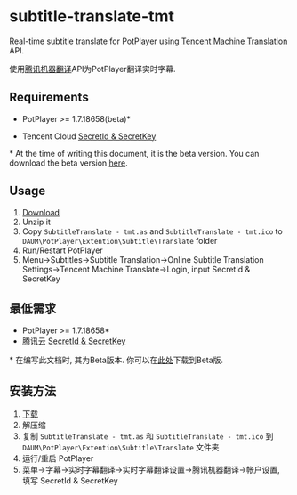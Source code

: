 # subtitle-translate-tmt

Real-time subtitle translate for PotPlayer using [Tencent Machine Translation](https://cloud.tencent.com/product/tmt) API.

使用[腾讯机器翻译](https://cloud.tencent.com/product/tmt)API为PotPlayer翻译实时字幕.

## Requirements

* PotPlayer >= 1.7.18658(beta)\*

* Tencent Cloud [SecretId & SecretKey](https://console.cloud.tencent.com/cam/capi)

\* At the time of writing this document, it is the beta version. You can download the beta version [here](http://t1.daumcdn.net/potplayer/beta/PotPlayerSetup.exe).

## Usage

1. [Download](https://github.com/BlackGlory/subtitle-translate-tmt/archive/master.zip)
2. Unzip it
3. Copy `SubtitleTranslate - tmt.as` and `SubtitleTranslate - tmt.ico` to `DAUM\PotPlayer\Extention\Subtitle\Translate` folder
4. Run/Restart PotPlayer
5. Menu->Subtitles->Subtitle Translation->Online Subtitle Translation Settings->Tencent Machine Translate->Login, input SecretId & SecretKey

## 最低需求

* PotPlayer >= 1.7.18658\*
* 腾讯云 [SecretId & SecretKey](https://console.cloud.tencent.com/cam/capi)

\* 在编写此文档时, 其为Beta版本. 你可以在[此处](http://t1.daumcdn.net/potplayer/beta/PotPlayerSetup.exe)下载到Beta版.

## 安装方法

1. [下载](https://github.com/BlackGlory/subtitle-translate-tmt/archive/master.zip)
2. 解压缩
3. 复制 `SubtitleTranslate - tmt.as` 和 `SubtitleTranslate - tmt.ico` 到 `DAUM\PotPlayer\Extention\Subtitle\Translate` 文件夹
4. 运行/重启 PotPlayer
5. 菜单->字幕->实时字幕翻译->实时字幕翻译设置->腾讯机器翻译->帐户设置, 填写 SecretId & SecretKey
